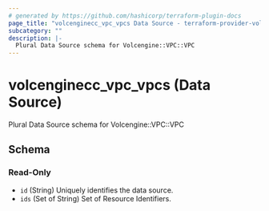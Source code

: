 ```yaml
---
# generated by https://github.com/hashicorp/terraform-plugin-docs
page_title: "volcenginecc_vpc_vpcs Data Source - terraform-provider-volcenginecc"
subcategory: ""
description: |-
  Plural Data Source schema for Volcengine::VPC::VPC
---
```


# volcenginecc_vpc_vpcs (Data Source)

Plural Data Source schema for Volcengine::VPC::VPC



<!-- schema generated by tfplugindocs -->
## Schema

### Read-Only

- `id` (String) Uniquely identifies the data source.
- `ids` (Set of String) Set of Resource Identifiers.
